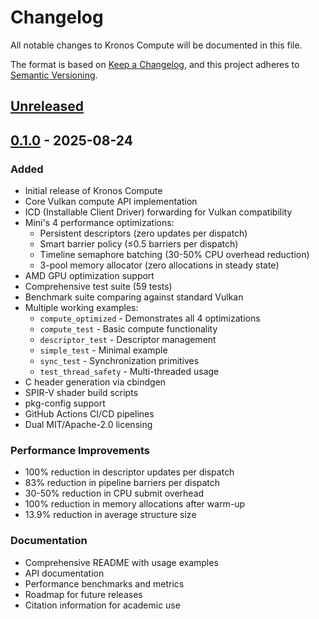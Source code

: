 # Changelog

All notable changes to Kronos Compute will be documented in this file.

The format is based on [Keep a Changelog](https://keepachangelog.com/en/1.0.0/),
and this project adheres to [Semantic Versioning](https://semver.org/spec/v2.0.0.html).

## [Unreleased]

## [0.1.0] - 2025-08-24

### Added
- Initial release of Kronos Compute
- Core Vulkan compute API implementation
- ICD (Installable Client Driver) forwarding for Vulkan compatibility
- Mini's 4 performance optimizations:
  - Persistent descriptors (zero updates per dispatch)
  - Smart barrier policy (≤0.5 barriers per dispatch)
  - Timeline semaphore batching (30-50% CPU overhead reduction)
  - 3-pool memory allocator (zero allocations in steady state)
- AMD GPU optimization support
- Comprehensive test suite (59 tests)
- Benchmark suite comparing against standard Vulkan
- Multiple working examples:
  - `compute_optimized` - Demonstrates all 4 optimizations
  - `compute_test` - Basic compute functionality
  - `descriptor_test` - Descriptor management
  - `simple_test` - Minimal example
  - `sync_test` - Synchronization primitives
  - `test_thread_safety` - Multi-threaded usage
- C header generation via cbindgen
- SPIR-V shader build scripts
- pkg-config support
- GitHub Actions CI/CD pipelines
- Dual MIT/Apache-2.0 licensing

### Performance Improvements
- 100% reduction in descriptor updates per dispatch
- 83% reduction in pipeline barriers per dispatch
- 30-50% reduction in CPU submit overhead
- 100% reduction in memory allocations after warm-up
- 13.9% reduction in average structure size

### Documentation
- Comprehensive README with usage examples
- API documentation
- Performance benchmarks and metrics
- Roadmap for future releases
- Citation information for academic use

[Unreleased]: https://github.com/LynnColeArt/kronos-compute/compare/v0.1.0...HEAD
[0.1.0]: https://github.com/LynnColeArt/kronos-compute/releases/tag/v0.1.0